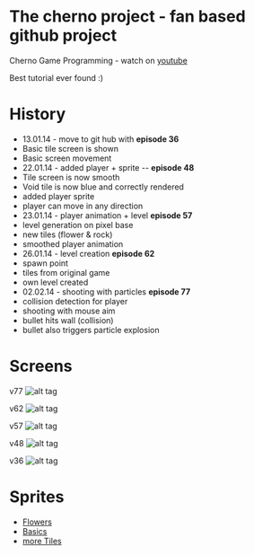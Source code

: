 # The cherno project - fan based github project
Cherno Game Programming - watch on [youtube](http://www.youtube.com/watch?v=GFYT7Lqt1h8&feature=share&list=SPlrATfBNZ98eOOCk2fOFg7Qg5yoQfFAdf)

Best tutorial ever found :)

# History
* 13.01.14 - move to git hub with **episode 36**
 * Basic tile screen is shown
 * Basic screen movement
* 22.01.14 - added player + sprite -- **episode 48**
 * Tile screen is now smooth
 * Void tile is now blue and correctly rendered
 * added player sprite 
 * player can move in any direction
* 23.01.14 - player animation + level **episode 57**
 * level generation on pixel base
 * new tiles (flower & rock)
 * smoothed player animation
* 26.01.14 - level creation **episode 62**
 * spawn point
 * tiles from original game
 * own level created
* 02.02.14 - shooting with particles **episode 77**
 * collision detection for player
 * shooting with mouse aim
 * bullet hits wall (collision)
 * bullet also triggers particle explosion

# Screens

v77
![alt tag](https://raw.github.com/tsarnow/cherno/master/docu/77/current_state.png)

v62
![alt tag](https://raw.github.com/tsarnow/cherno/master/docu/62/current_state.png)

v57
![alt tag](https://raw.github.com/tsarnow/cherno/master/docu/57/current_state.png)

v48
![alt tag](https://raw.github.com/tsarnow/cherno/master/docu/48/current_state.png)

v36
![alt tag](https://raw.github.com/tsarnow/cherno/master/docu/36/current_state.png)


# Sprites
* [Flowers](http://strategywiki.org/wiki/Category:Animal_Crossing:_New_Leaf_flower_images)
* [Basics](http://pokemonexperte.de/artikel/images/fanwork_tiled_bild7.png)
* [more Tiles](http://www.realmofdarkness.net/dq/games/nes/dw4/sprites)
